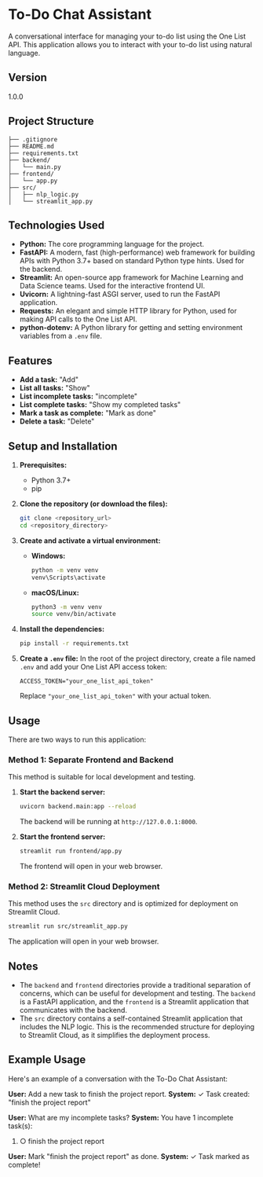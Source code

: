 # To-Do Chat Assistant

A conversational interface for managing your to-do list using the One List API. This application allows you to interact with your to-do list using natural language.

## Version

1.0.0

## Project Structure

```
├── .gitignore
├── README.md
├── requirements.txt
├── backend/
│   └── main.py
├── frontend/
│   └── app.py
├── src/
│   ├── nlp_logic.py
│   └── streamlit_app.py
```

## Technologies Used

*   **Python:** The core programming language for the project.
*   **FastAPI:** A modern, fast (high-performance) web framework for building APIs with Python 3.7+ based on standard Python type hints. Used for the backend.
*   **Streamlit:** An open-source app framework for Machine Learning and Data Science teams. Used for the interactive frontend UI.
*   **Uvicorn:** A lightning-fast ASGI server, used to run the FastAPI application.
*   **Requests:** An elegant and simple HTTP library for Python, used for making API calls to the One List API.
*   **python-dotenv:** A Python library for getting and setting environment variables from a `.env` file.

## Features

- **Add a task:** "Add"
- **List all tasks:** "Show"
- **List incomplete tasks:** "incomplete"
- **List complete tasks:** "Show my completed tasks"
- **Mark a task as complete:** "Mark as done"
- **Delete a task:** "Delete"

## Setup and Installation

1.  **Prerequisites:**
    *   Python 3.7+
    *   pip

2.  **Clone the repository (or download the files):**
    ```bash
    git clone <repository_url>
    cd <repository_directory>
    ```

3.  **Create and activate a virtual environment:**
    *   **Windows:**
        ```bash
        python -m venv venv
        venv\Scripts\activate
        ```
    *   **macOS/Linux:**
        ```bash
        python3 -m venv venv
        source venv/bin/activate
        ```

4.  **Install the dependencies:**
    ```bash
    pip install -r requirements.txt
    ```

5.  **Create a `.env` file:**
    In the root of the project directory, create a file named `.env` and add your One List API access token:
    ```
    ACCESS_TOKEN="your_one_list_api_token"
    ```
    Replace `"your_one_list_api_token"` with your actual token.

## Usage

There are two ways to run this application:

### Method 1: Separate Frontend and Backend

This method is suitable for local development and testing.

1.  **Start the backend server:**
    ```bash
    uvicorn backend.main:app --reload
    ```
    The backend will be running at `http://127.0.0.1:8000`.

2.  **Start the frontend server:**
    ```bash
    streamlit run frontend/app.py
    ```
    The frontend will open in your web browser.

### Method 2: Streamlit Cloud Deployment

This method uses the `src` directory and is optimized for deployment on Streamlit Cloud.

```bash
streamlit run src/streamlit_app.py
```

The application will open in your web browser.

## Notes

*   The `backend` and `frontend` directories provide a traditional separation of concerns, which can be useful for development and testing. The `backend` is a FastAPI application, and the `frontend` is a Streamlit application that communicates with the backend.
*   The `src` directory contains a self-contained Streamlit application that includes the NLP logic. This is the recommended structure for deploying to Streamlit Cloud, as it simplifies the deployment process.

## Example Usage

Here's an example of a conversation with the To-Do Chat Assistant:

**User:** Add a new task to finish the project report.
**System:** ✓ Task created: "finish the project report"

**User:** What are my incomplete tasks?
**System:** You have 1 incomplete task(s):
1. ○ finish the project report

**User:** Mark "finish the project report" as done.
**System:** ✓ Task marked as complete!
